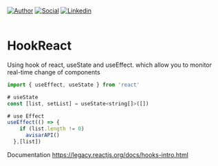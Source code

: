 [![Author](https://img.shields.io/badge/Dev-Nadi%20Duno-blueviolet%20)](https://portfolio-nadi.vercel.app/)
[![Social](https://img.shields.io/twitter/follow/nadiduno?label=%40nadiduno&style=social)](https://twitter.com/nadiduno)
[![Linkedin](https://img.shields.io/badge/in-Nadi%20Duno-blue)](https://www.linkedin.com/in/nadiduno/)
<br />
<br />

# HookReact
Using hook of react, useState and useEffect. which allow you to monitor real-time change of components

```javascript
import { useEffect, useState } from 'react'

# useState
const [list, setList] = useState<string[]>([])

# use Effect
useEffect(() => {
    if (list.length != 0)
      avisarAPI()
  },[list])

```

Documentation
https://legacy.reactjs.org/docs/hooks-intro.html

